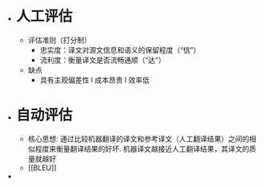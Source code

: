 - # 人工评估
	- 评估准则（打分制）
		- 忠实度：译文对源文信息和语义的保留程度（“信”）
		- 流利度：衡量译文是否流畅通顺（“达”）
	- 缺点
		- 具有主观偏差性 l 成本昂贵 l 效率低
- # 自动评估
	- 核心思想: 通过比较机器翻译的译文和参考译文（人工翻译结果）之间的相似程度来衡量翻译结果的好坏. 机器译文越接近人工翻译结果，其译文的质量就越好
	- [[BLEU]]
-